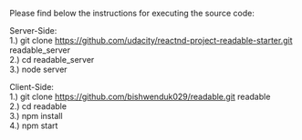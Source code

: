 Please find below the instructions for executing the source code: <br />

Server-Side: <br />
1.) git clone https://github.com/udacity/reactnd-project-readable-starter.git readable_server <br />
2.) cd readable_server <br />
3.) node server 

Client-Side: <br />
1.) git clone https://github.com/bishwenduk029/readable.git readable <br />
2.) cd readable <br />
3.) npm install <br />
4.) npm start <br />